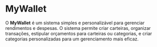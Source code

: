 # MyWallet

O **MyWallet** é um sistema simples e personalizável para gerenciar rendimentos e despesas. O sistema permite criar carteiras, organizar transações, estipular orçamentos para carteiras ou categorias, e criar categorias personalizadas para um gerenciamento mais eficaz.
